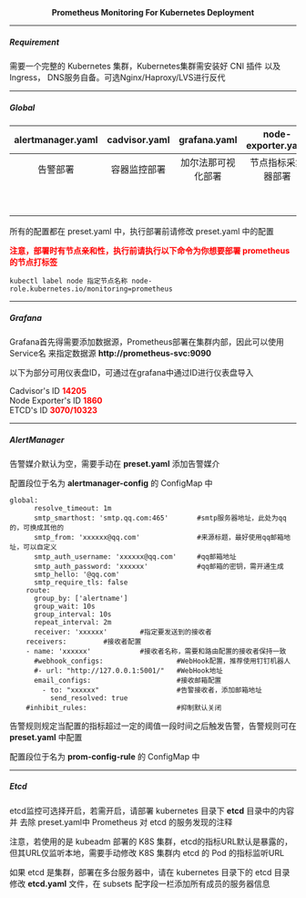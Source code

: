 <div align="center"><strong>Prometheus Monitoring For Kubernetes Deployment</strong></div>

---

##### Requirement

<div>需要一个完整的 Kubernetes 集群，Kubernetes集群需安装好 CNI 插件 以及 Ingress， DNS服务自备。可选Nginx/Haproxy/LVS进行反代</div>

----

##### Global

| alertmanager.yaml | cadvisor.yaml |    grafana.yaml    | node-exporter.yaml | preset.yaml | prometheus.yaml |
| :---------------: | :-----------: | :----------------: | :----------------: | :---------: | :-------------: |
|     告警部署      | 容器监控部署  | 加尔法那可视化部署 | 节点指标采集器部署 |  预设部署   |    TSDB部署     |
||||| 首先Kubectl执行该文件 ||

<div>所有的配置都在 preset.yaml 中，执行部署前请修改 preset.yaml 中的配置</div>

<font color="red" ><strong>注意，部署时有节点亲和性，执行前请执行以下命令为你想要部署 prometheus 的节点打标签</strong></font>

```shell
kubectl label node 指定节点名称 node-role.kubernetes.io/monitoring=prometheus
```

--------

##### Grafana

<div>Grafana首先得需要添加数据源，Prometheus部署在集群内部，因此可以使用 Service名 来指定数据源
<strong>http://prometheus-svc:9090</strong></div>

以下为部分可用仪表盘ID，可通过在grafana中通过ID进行仪表盘导入

<div>Cadvisor's ID  <strong><font color="red">14205</font></strong></div>

<div>Node Exporter's ID  <strong><font color="red">1860</font></strong></div>

<div>ETCD's ID  <strong><font color="red">3070/10323</font></strong></div>

----

##### AlertManager

<div>告警媒介默认为空，需要手动在 <strong>preset.yaml</strong> 添加告警媒介</div>

<p>配置段位于名为 <strong>alertmanager-config</strong> 的 ConfigMap 中</p>

```shell
global:
      resolve_timeout: 1m
      smtp_smarthost: 'smtp.qq.com:465'       #smtp服务器地址，此处为qq的，可换成其他的
      smtp_from: 'xxxxxx@qq.com'              #来源标题，最好使用qq邮箱地址，可以自定义
      smtp_auth_username: 'xxxxxx@qq.com'     #qq邮箱地址
      smtp_auth_password: 'xxxxxx'            #qq邮箱的密钥，需开通生成
      smtp_hello: '@qq.com'
      smtp_require_tls: false
    route:
      group_by: ['alertname']
      group_wait: 10s
      group_interval: 10s
      repeat_interval: 2m
      receiver: 'xxxxxx'        #指定要发送到的接收者
    receivers:         #接收者配置
    - name: 'xxxxxx'            #接收者名称，需要和路由配置的接收者保持一致
      #webhook_configs:                  #WebHook配置，推荐使用钉钉机器人
      #- url: "http://127.0.0.1:5001/"   #WebHook地址
      email_configs:                     #接收邮箱配置
        - to: "xxxxxx"                   #告警接收者，添加邮箱地址
          send_resolved: true
    #inhibit_rules:                      #抑制默认关闭
```

<p>告警规则规定当配置的指标超过一定的阈值一段时间之后触发告警，告警规则可在 <strong>preset.yaml</strong>  中配置</p>

<p>配置段位于名为 <strong>prom-config-rule</strong> 的 ConfigMap 中</p>

---

##### Etcd

<p>etcd监控可选择开启，若需开启，请部署 kubernetes 目录下 <strong>etcd</strong> 目录中的内容 并 去除 preset.yaml中 Prometheus 对 etcd 的服务发现的注释</p>

<p>注意，若使用的是 kubeadm 部署的 K8S 集群，etcd的指标URL默认是暴露的，但其URL仅监听本地，需要手动修改 K8S 集群内 etcd 的 Pod 的指标监听URL</p>

<p>如果 etcd 是集群，部署在多台服务器中，请在 kubernetes 目录下的 etcd 目录修改 <strong>etcd.yaml</strong> 文件，在 subsets 配字段一栏添加所有成员的服务器信息</p>
